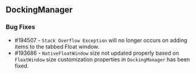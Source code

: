 ## DockingManager
  
### Bug Fixes

* \#194507 - `Stack Overflow Exception` will no longer occurs on adding items to the tabbed Float window.
* \#193686 - `NativeFloatWindow` size not updated properly based on `FloatWindow` size customization properties in `DockingManager` has been fixed.